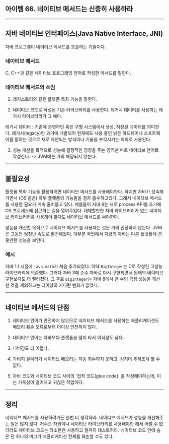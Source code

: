 ## 아이템 66. 네이티브 메서드는 신중히 사용하라

___

## 자바 네이티브 인터페이스(Java Native Interface, JNI)

자바 프로그램이 네이티브 메서드를 호출하는 기술이다. 

### 네이티브 메서드

C, C++과 같은 네이티브 프로그래밍 언어로 작성한 메서드를 말한다. 

### 네이티브 메서드의 쓰임

1. 레지스트리와 같은 플랫폼 특화 기능을 말한다.

2. 네이티브 코드로 작성된 기존 라이브러리를 사용한다. 레거시 데이터를 사용하는 레거시 라이브러리가 그 예다.

레거시 데이터 : 기존에 운영하던 혹은 구형 시스템에서 생성, 저장된 데이터를 의미한다. 레거시(legacy)란 과거에 개발되어 현재에도 사용 중인 낡은 하드웨어나 소프트웨어를 말하는 것으로 새로 제안되는 방식이나 기술을 부각시키는 의믜로 사용된다.

3. 성능 개선을 목적으로 성능에 결정적인 영향을 주는 영역만 따로 네이티브 언어로 작성한다. -> JVM에는 거의 해당되지 않는다.

___

## 불필요성

플랫폼 특화 기능을 활용하려면 네이티브 메서드를 사용해야한다. 하지만 자바가 성숙해가면서 (OS 같은) 하부 플랫폼의 기능들을 점차 흡수하고있다. 그래서 네이티브 메서드를 사용할 필요가 계속 줄어들고 있다. 예를들어 자바 9는 새로 process API를 추가해 OS 프로세스에 접근하는 길을 열어주었다. 대체할만한 자바 라이브러리가 없는 네이티브 라이브러리를 사용해야 할때도 네이티브 메서드를 써야한다. 

성능을 개선할 목적으로 네이티브 메서드를 사용하는 것은 거의 권장하지 않는다. JVM은 그동안 엄청난 속도로 발전해왔다. 대부분 작업에서 지금의 자바는 다른 플랫폼에 견줄만한 성능을 보인다. 

### 예시

자바 1.1 시절에 `java.math`가 처음 추가되었다. 이때 `BigInteger`는 C로 작성한 고성능 라이브러리에 의존했다. 그러다 자바 3때 순수 자바로 다시 구현되면서 원래의 네이티브 구현보다도 더 빨라졌다. 그 후로 `BigInteger`는 자바 8에서 큰 수의 곰셈 성능을 개선한 것을 제외하고는 더이상의 커다란 변화가 없었다.

___

## 네이티브 메서드의 단점

1. 네이티브 언어가 안전하지 않으므로 네이티브 메서드를 사용하는 애플리케이션도 메모리 훼손 오류로부터 더이상 안전하지 않다.

2. 네이티브 언어는 자바보다 플랫폼을 많이 타서 이식성도 낮다.

3. 디버깅도 더 어렵다.

4. 가비지 컬렉터가 네이티브 메모리는 자동 회수하지 못하고, 심지어 추적조차 할 수 없다. 

5. 자바 코드와 네이티브 코드 사이의 '접착 코드(glue code)' 를 작성해야하는데, 이는 가독성이 떨어지고 귀찮은 작업이다.

___

## 정리

네이티브 메서드를 사용하려거든 한번 더 생각하라. 네이티브 메서드가 성능을 개선해주는 일은 많지 않다. 저수준 자원이나 네이티브 라이브러리를 사용해야만 해서 어쩔 수 없더라도 네이티브 코드는 최소한만 사용하고 철저히 테스트하라. 네이티브 코드 안에 숨은 단 하나의 버그가 애플리케이션 전체를 훼손할 수도 있다.
